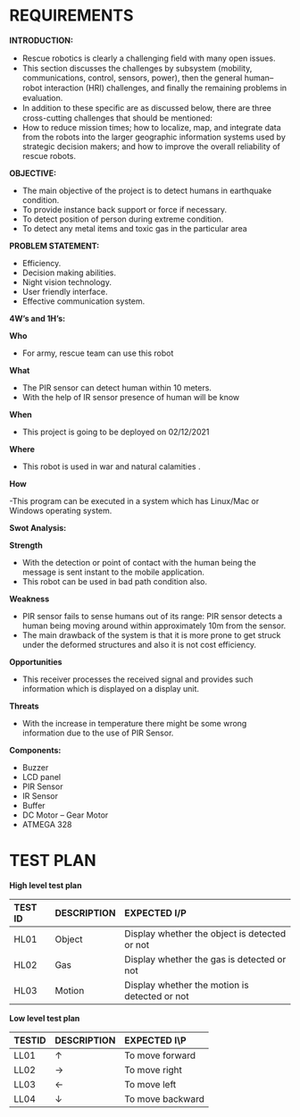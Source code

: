 # REQUIREMENTS
**INTRODUCTION:**
- Rescue robotics is clearly a challenging ﬁeld with many open issues. 
- This section discusses the challenges by subsystem (mobility, communications, control, sensors, power), then the general human–robot interaction (HRI) challenges, and ﬁnally the remaining problems in evaluation. 
- In addition to these speciﬁc are as discussed below, there are three cross-cutting challenges that should be mentioned: 
- How to reduce mission times; how to localize, map, and integrate data from the robots into the larger geographic information systems used by strategic decision makers; and how to improve the overall reliability of rescue robots. 


**OBJECTIVE:**
- The main objective of the project is to detect humans in earthquake condition.
- To provide instance back support or force if necessary. 
- To detect position of person during extreme condition.
- To detect any metal items and toxic gas in the particular area

**PROBLEM STATEMENT:**
- Efficiency.
- Decision making abilities.
- Night vision technology.
- User friendly interface.
- Effective communication system.




**4W’s and 1H’s:**

**Who**

- For army, rescue team can use this robot

**What**

- The PIR sensor can detect human within 10 meters.
- With the help of IR sensor presence of human will be know

**When**

- This project is going to be deployed on 02/12/2021

**Where**

- This robot is used in war and natural calamities .

**How**

-This program can be executed in a system which has Linux/Mac or Windows operating system.

**Swot Analysis:**

**Strength**

- With the detection or point of contact with the human being the message is sent instant to the mobile application.
- This robot can be used in bad path condition also.

**Weakness**

- PIR sensor fails to sense humans out of its range: PIR sensor detects a human
being moving around within approximately 10m from the sensor.
- The main drawback of the system is that it is more prone to get struck under
the deformed structures and also it is not cost efficiency.

**Opportunities**

- This receiver processes the received signal and provides such information which is displayed on a display unit.

**Threats**

- With the increase in temperature there might be some wrong information due to the use of PIR Sensor.

**Components:**

- Buzzer
- LCD panel
- PIR Sensor
- IR Sensor
- Buffer
- DC Motor – Gear Motor
- ATMEGA 328

# TEST PLAN

**High level test plan**

|TEST ID| DESCRIPTION| EXPECTED I/P|
| :-----|:-----------|:------------|
|HL01|Object|Display whether the object is detected or not|
|HL02|Gas|Display whether the gas is detected or not|
|HL03|Motion|Display whether the motion is detected or not|


**Low level test plan**

|TESTID| DESCRIPTION| EXPECTED I\P|
|:-----|:-----------|:------------|
|LL01|↑|To move forward|
|LL02|→|To move right|
|LL03|←|To move left|
|LL04|↓|To move backward|

